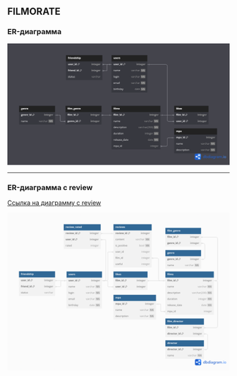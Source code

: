 ## FILMORATE

### ER-диаграмма
![ER-диаграмма](diagram.png)

---
### ER-диаграмма с review
[Ссылка на диаграмму с review](https://dbdiagram.io/d/add-reviews-db-662e2ecf5b24a634d0fda0ef)

![ER-диаграмма с reviews](add-reviews-db.png) 
